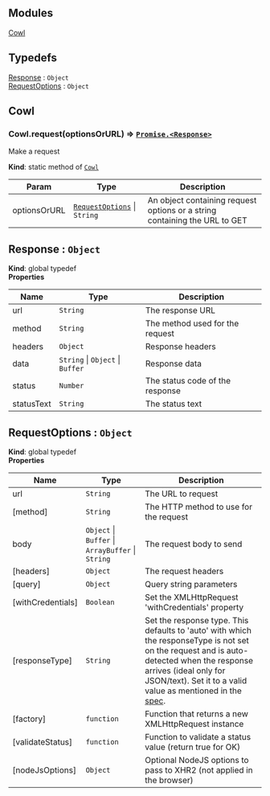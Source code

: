 ## Modules

<dl>
<dt><a href="#module_Cowl">Cowl</a></dt>
<dd></dd>
</dl>

## Typedefs

<dl>
<dt><a href="#Response">Response</a> : <code>Object</code></dt>
<dd></dd>
<dt><a href="#RequestOptions">RequestOptions</a> : <code>Object</code></dt>
<dd></dd>
</dl>

<a name="module_Cowl"></a>

## Cowl
<a name="module_Cowl.request"></a>

### Cowl.request(optionsOrURL) ⇒ [<code>Promise.&lt;Response&gt;</code>](#Response)
Make a request

**Kind**: static method of [<code>Cowl</code>](#module_Cowl)  

| Param | Type | Description |
| --- | --- | --- |
| optionsOrURL | [<code>RequestOptions</code>](#RequestOptions) \| <code>String</code> | An object containing request options  or a string containing the URL to GET |

<a name="Response"></a>

## Response : <code>Object</code>
**Kind**: global typedef  
**Properties**

| Name | Type | Description |
| --- | --- | --- |
| url | <code>String</code> | The response URL |
| method | <code>String</code> | The method used for the request |
| headers | <code>Object</code> | Response headers |
| data | <code>String</code> \| <code>Object</code> \| <code>Buffer</code> | Response data |
| status | <code>Number</code> | The status code of the response |
| statusText | <code>String</code> | The status text |

<a name="RequestOptions"></a>

## RequestOptions : <code>Object</code>
**Kind**: global typedef  
**Properties**

| Name | Type | Description |
| --- | --- | --- |
| url | <code>String</code> | The URL to request |
| [method] | <code>String</code> | The HTTP method to use for the request |
| body | <code>Object</code> \| <code>Buffer</code> \| <code>ArrayBuffer</code> \| <code>String</code> | The request body  to send |
| [headers] | <code>Object</code> | The request headers |
| [query] | <code>Object</code> | Query string parameters |
| [withCredentials] | <code>Boolean</code> | Set the XMLHttpRequest 'withCredentials'  property |
| [responseType] | <code>String</code> | Set the response type. This defaults to 'auto'  with which the responseType is not set on the request and is auto-detected when  the response arrives (ideal only for JSON/text). Set it to a valid value as  mentioned in the  [spec](https://developer.mozilla.org/en-US/docs/Web/API/XMLHttpRequest/responseType). |
| [factory] | <code>function</code> | Function that returns a new XMLHttpRequest instance |
| [validateStatus] | <code>function</code> | Function to validate a status value (return true  for OK) |
| [nodeJsOptions] | <code>Object</code> | Optional NodeJS options to pass to XHR2 (not applied  in the browser) |

